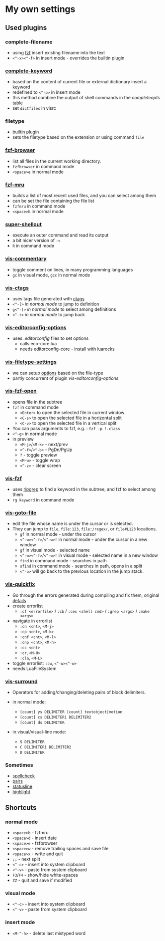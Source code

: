 # My own settings

## Used plugins

### complete-filename

* using [fzf](https://github.com/junegunn/fzf) insert existing filename into the text
* `<^-x><^-f>` in insert mode - overrides the builtin plugin

### [complete-keyword](https://github.com/jpaulogg/vis-ins-completion)

* based on the content of current file or external dictionary insert a keyword
* redefined to `<^-p>` in insert mode
* this method combine the output of shell commands in the _completeopts_ table
* set `dictfiles` in visrc

### filetype

* builtin plugin
* sets the filetype based on the extension or using command `file`

### [fzf-browser](https://github.com/peaceant/vis-fzf-browser)

* list all files in the current working directory.
* `fzfbrowser` in command mode
* `<space>e` in normal mode

### [fzf-mru](https://github.com/peaceant/vis-fzf-mru)

* builds a list of most recent used files, and you can select among them
* can be set the file containing the file list
* `fzfmru` in command mode
* `<space>b` in normal mode

### [super-shellout](https://github.com/seifferth/vis-super-shellout)

* execute an outer command and read its output
* a bit nicer version of `:<`
* `R` in command mode

### [vis-commentary](https://github.com/lutobler/vis-commentary)

* toggle comment on lines, in many programming languages
* `gc` in visual mode, `gcc` in normal mode

### [vis-ctags](https://github.com/kupospelov/vis-ctags)

* uses tags file generated with [ctags](https://github.com/universal-ctags/ctags)
* `<^-[>` _in normal mode_ to jump to definition
* `g<^-[>` _in normal mode_ to select among definitions
* `<^-t>` _in normal mode_ to jump back

### [vis-editorconfig-options](https://github.com/seifferth/vis-editorconfig)

* uses _.editorconfig_ files to set options
  * calls eco-core.lua
  * needs editorconfig-core - install with luarocks

### [vis-filetype-settings](https://github.com/jocap/vis-filetype-settings)

* we can setup [options](option.md) based on the file-type
* partly concurrent of plugin _vis-editorconfig-options_

### [vis-fzf-open](https://git.sr.ht/~mcepl/vis-fzf-open/)

* opens file in the subtree
* `fzf` in command mode
  * `<Enter>` to open the selected file in current window
  * `<C-s>` to open the selected file in a horizontal split
  * `<C-v>` to open the selected file in a vertical split
* You can pass arguments to fzf, e.g. : `fzf -p !.class`
* `<^-g>` in normal mode
* in preview
  * `<M-j>`/`<M-k>` - next/prev
  * `<^-f>`/`<^-b>` - PgDn/PgUp
  * `?` - toggle preview
  * `<M-w>` - toggle wrap
  * `<^-z>` - clear screen

### [vis-fzf](https://github.com/guillaumeboudon/vis-fzf`)

* uses [ripgrep](https://github.com/BurntSushi/ripgrep/blob/master/GUIDE.md) to find a keyword in the subtree,
  and fzf to select among them
* `rg keyword` in command mode

### [vis-goto-file](https://repo.or.cz/vis-goto-file.git)

* edit the file whose name is under the cursor or is selected.
* They can jump to `file`, `file:123`, `file:/regex/`, or `file#L123` locations.
  * `gf` in normal mode - under the cursor
  * `<^-w><^-f>`/`<^-w>f` in normal mode - under the cursor in a new window
  * `gf` in visual mode - selected name
  * `<^-w><^-f>`/`<^-w>f` in visual mode - selected name in a new window
  * `find` in command mode - searches in path
  * `sfind` in command mode - searches in path, opens in a split
  * `<^-o>` will go back to the previous location in the jump stack.

### [vis-quickfix](https://git.sr.ht/~mcepl/vis-quickfix)

* Go through the errors generated during compiling and fix them,
  original [details](https://vimhelp.org/quickfix.txt.html)
* create errorlist
  * `:cf <errorfile>` / `:cb` / `:cex <shell cmd>` / `:grep <args>` / `:make <args>`
* navigate in errorlist
  * `:cn <cnt>`, `<M-j>`
  * `:cp <cnt>`,  `<M-k>`
  * `:cnf <cnt>`, `<M-l>`
  * `:cnp <cnt>`, `<M-h>`
  * `:cc <cnt>`
  * `:cr`, `<M-H>`
  * `:cla`, `<M-L>`
* toggle errorlist: `:cw`, `<^-w><^-w>`
* needs LuaFileSystem

### [vis-surround](https://repo.or.cz/vis-surround.git)

* Operators for adding/changing/deleting pairs of block delimiters.
* in normal mode:

  * `[count] ys DELIMITER [count] textobject|motion`
  * `[count] cs DELIMITER1 DELIMITER2`
  * `[count] ds DELIMITER`
* in visual/visual-line mode:
  * `S DELIMITER`
  * `C DELIMITER1 DELIMITER2`
  * `D DELIMITER`

### Sometimes

* [spellcheck](https://github.com/fischerling/vis-spellcheck)
* [pairs](https://repo.or.cz/vis-pairs.git)
* [statusline](https://github.com/jpaulogg/vis-statusline)
* [highlight](https://github.com/erf/vis-highlight)

## Shortcuts

### normal mode

* `<space>b` - fzfmru
* `<space>d` - insert date
* `<space>e` - fzfbrowser
* `<space>w` - remove trailing spaces and save file
* `<space>x` - write and quit
* `;;` - next split
* `<^-c>` - insert into system clipboard
* `<^-v>` - paste from system clipboard
* `F3`/`F4` - show/hide white-spaces
* `ZZ` - quit and save if modified

### visual mode

* `<^-c>` - insert into system clipboard
* `<^-v>` - paste from system clipboard

### insert mode

* `<M-^-h>` - delete last mistyped word
